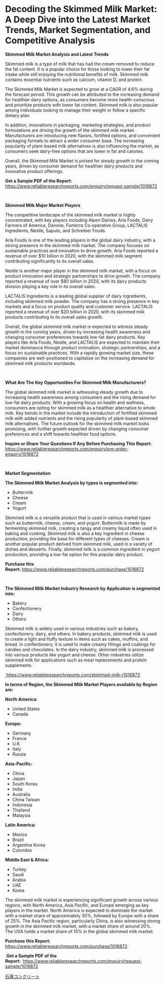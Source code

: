 <p><h1>Decoding the Skimmed Milk Market: A Deep Dive into the Latest Market Trends, Market Segmentation, and Competitive Analysis</h1></p><p><strong>Skimmed Milk Market Analysis and Latest Trends</strong></p>
<p><p>Skimmed milk is a type of milk that has had the cream removed to reduce the fat content. It is a popular choice for those looking to lower their fat intake while still enjoying the nutritional benefits of milk. Skimmed milk contains essential nutrients such as calcium, vitamin D, and protein.</p><p>The Skimmed Milk Market is expected to grow at a CAGR of 4.6% during the forecast period. This growth can be attributed to the increasing demand for healthier dairy options, as consumers become more health-conscious and prioritize products with lower fat content. Skimmed milk is also popular among individuals looking to manage their weight or follow a specific dietary plan.</p><p>In addition, innovations in packaging, marketing strategies, and product formulations are driving the growth of the skimmed milk market. Manufacturers are introducing new flavors, fortified options, and convenient packaging formats to attract a wider consumer base. The increasing popularity of plant-based milk alternatives is also influencing the market, as consumers seek dairy-free options that are lower in fat and calories.</p><p>Overall, the Skimmed Milk Market is poised for steady growth in the coming years, driven by consumer demand for healthier dairy products and innovative product offerings.</p></p>
<p><strong>Get a Sample PDF of the Report:&nbsp;</strong> <a href="https://www.reliableresearchreports.com/enquiry/request-sample/1016872">https://www.reliableresearchreports.com/enquiry/request-sample/1016872</a></p>
<p>&nbsp;</p>
<p><strong>Skimmed Milk Major Market Players</strong></p>
<p><p>The competitive landscape of the skimmed milk market is highly concentrated, with key players including Alpen Dairies, Arla Foods, Dairy Farmers of America, Danone, Fonterra Co-operative Group, LACTALIS Ingredients, Nestle, Saputo, and Schreiber Foods.</p><p>Arla Foods is one of the leading players in the global dairy industry, with a strong presence in the skimmed milk market. The company focuses on sustainable practices and innovation to drive growth. Arla Foods reported a revenue of over $10 billion in 2020, with the skimmed milk segment contributing significantly to its overall sales.</p><p>Nestle is another major player in the skimmed milk market, with a focus on product innovation and strategic partnerships to drive growth. The company reported a revenue of over $80 billion in 2020, with its dairy products division playing a key role in its overall sales.</p><p>LACTALIS Ingredients is a leading global supplier of dairy ingredients, including skimmed milk powder. The company has a strong presence in key markets and a focus on product quality and customer service. LACTALIS reported a revenue of over $20 billion in 2020, with its skimmed milk products contributing to its overall sales growth.</p><p>Overall, the global skimmed milk market is expected to witness steady growth in the coming years, driven by increasing health awareness and changing consumer preferences towards low-fat dairy products. Key players like Arla Foods, Nestle, and LACTALIS are expected to maintain their market dominance through product innovation, strategic partnerships, and a focus on sustainable practices. With a rapidly growing market size, these companies are well-positioned to capitalize on the increasing demand for skimmed milk products worldwide.</p></p>
<p>&nbsp;</p>
<p><strong>What Are The Key Opportunities For Skimmed Milk Manufacturers?</strong></p>
<p><p>The global skimmed milk market is witnessing steady growth due to increasing health awareness among consumers and the rising demand for low-fat dairy products. With a growing focus on health and wellness, consumers are opting for skimmed milk as a healthier alternative to whole milk. Key trends in the market include the introduction of fortified skimmed milk with added nutrients and the rising popularity of plant-based skimmed milk alternatives. The future outlook for the skimmed milk market looks promising, with further growth expected driven by changing consumer preferences and a shift towards healthier food options.</p></p>
<p><strong>Inquire or Share Your Questions If Any Before Purchasing This Report:</strong> <a href="https://www.reliableresearchreports.com/enquiry/pre-order-enquiry/1016872">https://www.reliableresearchreports.com/enquiry/pre-order-enquiry/1016872</a></p>
<p>&nbsp;</p>
<p><strong>Market Segmentation</strong></p>
<p><strong>The Skimmed Milk Market Analysis by types is segmented into:</strong></p>
<p><ul><li>Buttermilk</li><li>Cheese</li><li>Cream</li><li>Yogurt</li></ul></p>
<p><p>Skimmed milk is a versatile product that is used in various market types such as buttermilk, cheese, cream, and yogurt. Buttermilk is made by fermenting skimmed milk, creating a tangy and creamy liquid often used in baking and cooking. Skimmed milk is also a key ingredient in cheese production, providing the base for different types of cheeses. Cream is another popular product derived from skimmed milk, used in a variety of dishes and desserts. Finally, skimmed milk is a common ingredient in yogurt production, providing a low-fat option for this popular dairy product.</p></p>
<p><strong>Purchase this Report:&nbsp;</strong><a href="https://www.reliableresearchreports.com/purchase/1016872">https://www.reliableresearchreports.com/purchase/1016872</a></p>
<p>&nbsp;</p>
<p><strong>The Skimmed Milk Market Industry Research by Application is segmented into:</strong></p>
<p><ul><li>Bakery</li><li>Confectionery</li><li>Dairy</li><li>Others</li></ul></p>
<p><p>Skimmed milk is widely used in various industries such as bakery, confectionery, dairy, and others. In bakery products, skimmed milk is used to create a light and fluffy texture in items such as cakes, muffins, and bread. In confectionery, it is used to make creamy fillings and coatings for candies and chocolates. In the dairy industry, skimmed milk is processed into various products like yogurt and cheese. Other industries utilize skimmed milk for applications such as meal replacements and protein supplements.</p></p>
<p><a href="https://www.reliableresearchreports.com/skimmed-milk-r1016872">&nbsp;https://www.reliableresearchreports.com/skimmed-milk-r1016872</a></p>
<p><strong>In terms of Region, the Skimmed Milk Market Players available by Region are:</strong></p>
<p>
    <p> <strong> North America: </strong>
        <ul>
            <li>United States</li>
            <li>Canada</li>
        </ul>
        </p> 
    <p> <strong> Europe: </strong>
        <ul>
            <li>Germany</li>
            <li>France</li>
            <li>U.K.</li>
            <li>Italy</li>
            <li>Russia</li>
        </ul>
        </p> 
    <p> <strong> Asia-Pacific: </strong>
        <ul>
            <li>China</li>
            <li>Japan</li>
            <li>South Korea</li>
            <li>India</li>
            <li>Australia</li>
            <li>China Taiwan</li>
            <li>Indonesia</li>
            <li>Thailand</li>
            <li>Malaysia</li>
        </ul>
        </p> 
    <p> <strong> Latin America: </strong>
        <ul>
            <li>Mexico</li>
            <li>Brazil</li>
            <li>Argentina Korea</li>
            <li>Colombia</li>
        </ul>
        </p> 
    <p> <strong> Middle East & Africa: </strong>
        <ul>
            <li>Turkey</li>
            <li>Saudi</li>
            <li>Arabia</li>
            <li>UAE</li>
            <li>Korea</li>
        </ul>
    </p>
    </p>
<p><p>The skimmed milk market is experiencing significant growth across various regions, with North America, Asia Pacific, and Europe emerging as key players in the market. North America is expected to dominate the market with a market share of approximately 30%, followed by Europe with a share of 25%. The Asia Pacific region, particularly China, is also witnessing strong growth in the skimmed milk market, with a market share of around 20%. The USA holds a market share of 15% in the global skimmed milk market.</p></p>
<p><strong>Purchase this Report: </strong><a href="https://www.reliableresearchreports.com/purchase/1016872">https://www.reliableresearchreports.com/purchase/1016872</a></p>
<p>&nbsp;<strong>Get a Sample PDF of the Report:&nbsp;&nbsp;</strong><a href="https://www.reliableresearchreports.com/enquiry/request-sample/1016872">https://www.reliableresearchreports.com/enquiry/request-sample/1016872</a></p>
<p><strong></strong></p>
<p><p><a href="https://medium.com/@addiehirthe05/%E7%9F%B3%E8%86%8F%E3%82%B3%E3%83%B3%E3%82%AF%E3%83%AA%E3%83%BC%E3%83%88%E5%B8%82%E5%A0%B4%E3%81%AE%E6%8C%87%E6%A8%99%E3%82%92%E8%A7%A3%E8%AA%AD%E3%81%99%E3%82%8B-%E5%B8%82%E5%A0%B4%E3%82%B7%E3%82%A7%E3%82%A2-%E3%83%88%E3%83%AC%E3%83%B3%E3%83%89-%E6%88%90%E9%95%B7%E3%83%91%E3%82%BF%E3%83%BC%E3%83%B3-b26210d45275">石膏コンクリート</a></p></p>
